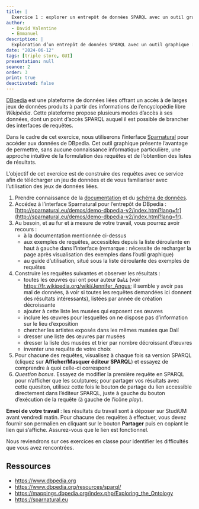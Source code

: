 ```yaml
---
title: |
  Exercice 1 : explorer un entrepôt de données SPARQL avec un outil graphique
author:
  - David Valentine
  - Emmanuel
description: |
  Exploration d’un entrepôt de données SPARQL avec un outil graphique : données muséales avec DBpedia et Sparnatural.
date: "2024-06-12"
tags: [triple store, GUI]
presentation: null
seance: 2
order: 3
print: true
deactivated: false
---
```

[DBpedia](https://www.dbpedia.org) est une plateforme de données liées offrant un accès à de larges jeux de données produits à partir des informations de l’encyclopédie libre *Wikipédia*.
Cette plateforme propose plusieurs modes d’accès à ses données, dont un point d’accès SPARQL auquel il est possible de brancher des interfaces de requêtes.

Dans le cadre de cet exercice, nous utiliserons l’interface [Sparnatural](https://sparnatural.eu) pour accéder aux données de DBpedia.
Cet outil graphique présente l’avantage de permettre, sans aucune connaissance informatique particulière, une approche intuitive de la formulation des requêtes et de l’obtention des listes de résultats.

L’objectif de cet exercice est de construire des requêtes avec ce service afin de télécharger un jeu de données et de vous familiariser avec l’utilisation des jeux de données liées.

1. Prendre connaissance de la [documentation](https://www.dbpedia.org/resources/sparql/) et du [schéma de données](https://mappings.dbpedia.org/index.php/Exploring_the_Ontology).
1. Accédez à l’interface Sparnatural pour l’entrepôt de DBpedia : [http://sparnatural.eu/demos/demo-dbpedia-v2/index.html?lang=fr](http://sparnatural.eu/demos/demo-dbpedia-v2/index.html?lang=fr).
2. Au besoin, et au fur et à mesure de votre travail, vous pourrez avoir recours :
    - à la documentation mentionnée ci-dessus
    - aux exemples de requêtes, accessibles depuis la liste déroulante en haut à gauche dans l’interface (remarque : nécessite de recharger la page après visualisation des exemples dans l’outil graphique)
    - au guide d’utilisation, situé sous la liste déroulante des exemples de requêtes
3. Construire les requêtes suivantes et observer les résultats :
   - toutes les œuvres qui ont pour auteur ~~`Dalí`~~ (voir https://fr.wikipedia.org/wiki/Jennifer_Angus; il semble y avoir pas mal de données, à voir si toutes les requêtes demandées ici donnent des résultats intéressants), listées par année de création décroissante
   - ajouter à cette liste les musées qui exposent ces œuvres
   - inclure les œuvres pour lesquelles on ne dispose pas d’information sur le lieu d’exposition
   - chercher les artistes exposés dans les mêmes musées que Dalí
   - dresser une liste des œuvres par musées
   - dresser la liste des musées et trier par nombre décroissant d’œuvres
   - inventer une requête de votre choix
4. Pour chacune des requêtes, visualisez à chaque fois sa version SPARQL (cliquez sur **Afficher/Masquer éditeur SPARQL**) et essayez de comprendre à quoi celle-ci correspond
5. *Question bonus*. Essayez de modifier la première requête en SPARQL pour n’afficher que les sculptures; pour partager vos résultats avec cette quesiton, utilisez cette fois le bouton de partage du lien accessible directement dans l’éditeur SPARQL, juste à gauche du bouton d’exécution de la requête (à gauche de l’icône *play*).

**Envoi de votre travail** : les résultats du travail sont à déposer sur StudiUM avant vendredi matin.
Pour chacune des requêtes à effectuer, vous devez fournir son permalien en cliquant sur le bouton **Partager** puis en copiant le lien qui s’affiche.
Assurez-vous que le lien est fonctionnel.

Nous reviendrons sur ces exercices en classe pour identifier les difficultés que vous avez rencontrées.

## Ressources

- https://www.dbpedia.org
- https://www.dbpedia.org/resources/sparql/
- https://mappings.dbpedia.org/index.php/Exploring_the_Ontology
- https://sparnatural.eu